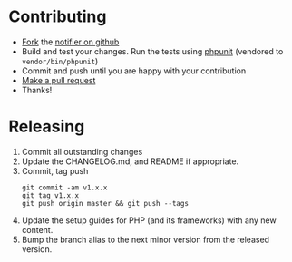 Contributing
============

-   [Fork](https://help.github.com/articles/fork-a-repo) the [notifier on github](https://github.com/bugsnag/bugsnag-laravel)
-   Build and test your changes. Run the tests using [phpunit](https://phpunit.de) (vendored to `vendor/bin/phpunit`)
-   Commit and push until you are happy with your contribution
-   [Make a pull request](https://help.github.com/articles/using-pull-requests)
-   Thanks!

Releasing
=========

1. Commit all outstanding changes
2. Update the CHANGELOG.md, and README if appropriate.
3. Commit, tag push
    ```
    git commit -am v1.x.x
    git tag v1.x.x
    git push origin master && git push --tags
    ```
4. Update the setup guides for PHP (and its frameworks) with any new content.
5. Bump the branch alias to the next minor version from the released version.
